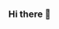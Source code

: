 ### Hi there 👋

<!--
**priyankabothsa/priyankabothsa** is a ✨ _special_ ✨ repository because its `README.md` (this file) appears on your GitHub profile.

Here are some ideas to get you started:
i am pursuing my B.tech final year at RGUKT AP IIIT ONGOLE
- 🔭 I’m currently working on Flask
- 🌱 I’m currently learning DSA
- 👯 I’m looking to collaborate on FullStack development and Sofware Development...
- 🤔 I’m looking for help with 
- 💬 Ask me about Python
- 📫 How to reach me: priyankabothsa@gmail.com
- 😄 Pronouns:priya
- ⚡ Fun fact: ...
-->
